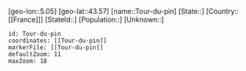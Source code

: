 ﻿---
location: [43.57,5.05]
mapzoom: [7,12] 
mapmarker: city 
type: City
tags:
- geo/City


SpocWebEntityId: 34934
isDeleted: false
confidential: public

---
[geo-lon::5.05]
[geo-lat::43.57]
[name::Tour-du-pin]
[State::]
[Country::[[France]]]
[StateId::]
[Population::]
[Unknown::]


```leaflet
id: Tour-du-pin
coordinates: [[Tour-du-pin]]
markerFile: [[Tour-du-pin]]
defaultZoom: 11 
maxZoom: 18
```
